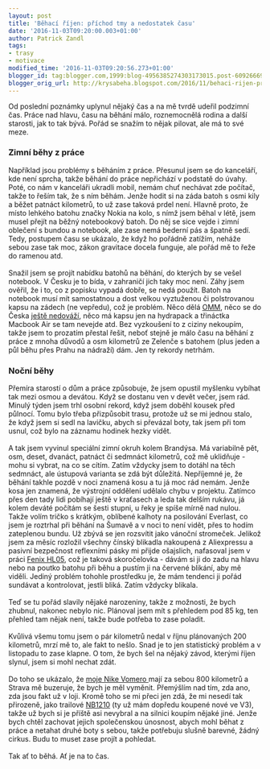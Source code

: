 ```yaml
---
layout: post
title: 'Běhací říjen: příchod tmy a nedostatek času'
date: '2016-11-03T09:20:00.003+01:00'
author: Patrick Zandl
tags:
- trasy
- motivace
modified_time: '2016-11-03T09:20:56.273+01:00'
blogger_id: tag:blogger.com,1999:blog-4956385274303173015.post-6092666912547953619
blogger_orig_url: http://krysabeha.blogspot.com/2016/11/behaci-rijen-prichod-tmy-nedostatek-casu.html
---
```


Od poslední poznámky uplynul nějaký čas a na mě tvrdě udeřil podzimní čas. Práce nad hlavu, času na běhání málo, roznemocnělá rodina a další starosti, jak to tak bývá. Pořád se snažím to nějak pilovat, ale má to své meze. <br /><h3>Zimní běhy z práce</h3>Například jsou problémy s běháním z práce. Přesunul jsem se do kanceláří, kde není sprcha, takže běhání do práce nepřichází v podstatě do úvahy. Poté, co nám v kanceláři ukradli mobil, nemám chuť nechávat zde počítač, takže to řeším tak, že s ním běhám. Jenže hodit si na záda batoh s osmi kily a běžet patnáct kilometrů, to už zase taková prdel není. Hlavně proto, že místo lehkého batohu značky Nokia na kolo, s nímž jsem běhal v létě, jsem musel přejít na běžný notebookový batoh. Do něj se sice vejde i zimní oblečení s bundou a notebook, ale zase nemá bederní pás a špatně sedí. Tedy, postupem času se ukázalo, že když ho pořádně zatížím, neháže sebou zase tak moc, zákon gravitace docela funguje, ale pořád mě to řeže do ramenou atd. <br /><br />Snažil jsem se projít nabídku batohů na běhání, do kterých by se vešel notebook. V Česku je to bída, v zahraničí jich taky moc není. Záhy jsem ověřil, že i to, co z popisku vypadá dobře, se nedá použít. Batoh na notebook musí mít samostatnou a dost velkou vyztuženou či polstrovanou kapsu na zádech (ne vepředu), což je problém. Něco dělá <a href="https://www.theomm.com/">OMM</a>, něco se do Česka <a href="http://rungo.idnes.cz/test-v-novince-osprey-duro-muzete-behat-i-s-notebookem-na-zadech-pwq-/behani.aspx?c=A161003_090305_behani_ize">ještě nedováží</a>, něco má kapsu jen na hydrapack a třináctka Macbook Air se tam nevejde atd. Bez vyzkoušení to z ciziny nekoupím, takže jsem to prozatím přestal řešit, neboť stejně je málo času na běhání z práce z mnoha důvodů a osm kilometrů ze Zelenče s batohem (plus jeden a půl běhu přes Prahu na nádraží) dám. Jen ty rekordy netrhám. <br /><h3>Noční běhy</h3>Přemíra starostí o dům a práce způsobuje, že jsem opustil myšlenku vybíhat tak mezi osmou a devátou. Když se dostanu ven v devět večer, jsem rád. Minulý týden jsem trhl osobní rekord, když jsem doběhl kousek před půlnocí. Tomu bylo třeba přizpůsobit trasu, protože už se mi jednou stalo, že když jsem si sedl na lavičku, abych si převázal boty, tak jsem při tom usnul, což bylo na záznamu hodinek hezky vidět. <br /><br />A tak jsem vyvinul speciální zimní okruh kolem Brandýsa. Má variabilně pět, osm, deset, dvanáct, patnáct či sedmnáct kilometrů, což mě uklidňuje - mohu si vybrat, na co se cítím. Zatím vždycky jsem to dotáhl na těch sedmnáct, ale ústupová varianta se zdá být důležitá. Nepříjemné je, že běhání takhle pozdě v noci znamená kosu a tu já moc rád nemám. Jenže kosa jen znamená, že výstrojní oddělení udělalo chybu v projektu. Zatímco přes den tady lidi pobíhají ještě v kraťasech a leda tak delším rukávu, já kolem deváté počítám se šesti stupni, u řeky je spíše mírně nad nulou. Takže volím tričko s krátkým, oblíbené kalhoty na posilování Everlast, co jsem je roztrhal při běhání na Šumavě a v noci to není vidět, přes to hodím zateplenou bundu. Už zbývá se jen rozsvítit jako vánoční stromeček. Jelikož jsem za měsíc rozložil všechny čínský blikadla nakoupená z Aliexpressu a pasivní bezpečnost reflexními pásky mi přijde ošajslich, nafasoval jsem v práci <a href="https://www.kronium.cz/celovka-fenix-hl05/prod_1389.html?actCat=102">Fenix HL05</a>, což je taková skoročelovka - dávám si ji do zadu na hlavu nebo na poutko batohu při běhu a pustím ji na červené blikání, aby mě viděli. Jediný problém tohohle prostředku je, že mám tendenci ji pořád sundávat a kontrolovat, jestli bliká. Zatím vždycky blikala. <br /><br />Teď se tu pořád slavily nějaké narozeniny, takže z možnosti, že bych zhubnul, nakonec nebylo nic. Plánoval jsem mít s přehledem pod 85 kg, ten přehled tam nějak není, takže bude potřeba to zase poladit. <br /><br />Kvůlivá všemu tomu jsem o pár kilometrů nedal v říjnu plánovaných 200 kilometrů, mrzí mě to, ale fakt to nešlo. Snad je to jen statistický problém a v listopadu to zase klapne. O tom, že bych šel na nějaký závod, kterými říjen slynul, jsem si mohl nechat zdát. <br /><br />Do toho se ukázalo, že <a href="https://krysabeha.blogspot.cz/2016/05/nakoupeno-nike-zoom-vomero-10.html">moje Nike Vomero </a>mají za sebou 800 kilometrů a Strava mě buzeruje, že bych je měl vyměnit. Přemýšlím nad tím, zda ano, zda jsou fakt už v loji. Kromě toho se mi přeci jen zdá, že mi nesedí tak přirozeně, jako trailové <a href="https://krysabeha.blogspot.cz/2015/12/boty-koupeny-nb-1210.html">NB1210</a> (ty už mám dopředu koupené nové ve V3), takže už bych si je příště asi nevybral a na silnici koupím nějaké jiné. Jenže bych chtěl zachovat jejich společenskou únosnost, abych mohl běhat z práce a netahat druhé boty s sebou, takže potřebuju slušně barevné, žádný cirkus. Budu to muset zase projít a pohledat. <br /><br />Tak ať to běhá. Ať je na to čas. 